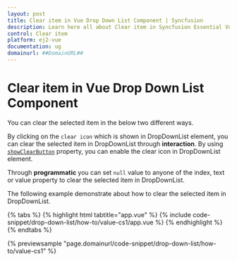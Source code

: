 ```yaml
---
layout: post
title: Clear item in Vue Drop Down List Component | Syncfusion
description: Learn here all about Clear item in Syncfusion Essential Vue Drop down list component, it's elements and more.
control: Clear item 
platform: ej2-vue
documentation: ug
domainurl: ##DomainURL##
---
```


# Clear item in Vue Drop Down List Component

You can clear the selected item in the below two different ways.

By clicking on the `clear icon` which is shown in DropDownList element, you can clear the selected item in DropDownList through **interaction**. By using [`showClearButton`](https://ej2.syncfusion.com/vue/documentation/api/drop-down-list/#showclearbutton) property, you can enable the clear icon in DropDownList element.

Through **programmatic** you can set `null` value to anyone of the index, text or value property to clear the selected item in DropDownList.

The following example demonstrate about how to clear the selected item in DropDownList.

{% tabs %}
{% highlight html tabtitle="app.vue" %}
{% include code-snippet/drop-down-list/how-to/value-cs1/app.vue %}
{% endhighlight %}
{% endtabs %}
        
{% previewsample "page.domainurl/code-snippet/drop-down-list/how-to/value-cs1" %}
